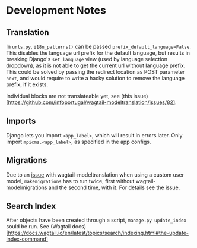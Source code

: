# Development Notes

## Translation
In `urls.py`, `i18n_patterns()` can be passed `prefix_default_language=False`. This disables the language url prefix for the default language, but results in breaking Django's `set_language` view (used by language selection dropdown), as it is not able to get the current url without language prefix. This could be solved by passing the redirect location as POST parameter `next`, and would require to write a hacky solution to remove the language prefix, if it exists.

Individual blocks are not translateable yet, see (this issue)[https://github.com/infoportugal/wagtail-modeltranslation/issues/82].

## Imports
Django lets you import `<app_label>`, which will result in errors later. Only import `mpicms.<app_label>`, as specified in the app configs.

## Migrations
Due to an [issue](https://github.com/infoportugal/wagtail-modeltranslation/issues/240) with wagtail-modeltranslation when using a custom user model, `makemigrations` has to run twice, first without wagtail-modelmigrations and the second time, with it. For details see the issue.

## Search Index
After objects have been created through a script, `manage.py update_index` sould be run. See (Wagtail docs)[https://docs.wagtail.io/en/latest/topics/search/indexing.html#the-update-index-command]